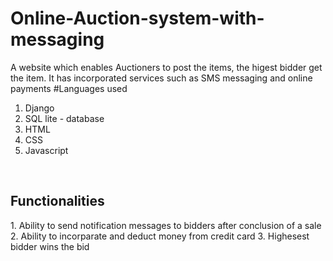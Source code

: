 # Online-Auction-system-with-messaging
A website which enables Auctioners to post the items, the higest bidder get the item.
It has incorporated services such as SMS messaging and online payments
#Languages used
1.  Django
2.  SQL lite - database
3.  HTML
4.  CSS
5.  Javascript
<br>
<h2>Functionalities</h2>
1. Ability to send notification messages to bidders after conclusion of a sale
2. Ability to incorparate and deduct money from credit card
3. Highesest bidder wins the bid
